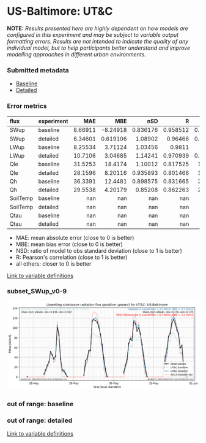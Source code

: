 # US-Baltimore: UT&C

**NOTE:** *Results presented here are highly dependent on how models are configured in this experiment and may be subject to variable output formatting errors. Results are not intended to indicate the quality of any individual model, but to help participants better understand and improve modelling approaches in different urban environments.*

### Submitted metadata

- [Baseline](UT&C_US-Baltimore_baseline_attrs.md)
- [Detailed](UT&C_US-Baltimore_detailed_attrs.md)

### Error metrics

| flux     | experiment   |       MAE |        MBE |        nSD |          R |        5th |      95th |      RMSE |      cRMSE |       AMBE |       1-nSD |         1-R |   nSkewness |   nKurtosis |     Overlap |
|:---------|:-------------|----------:|-----------:|-----------:|-----------:|-----------:|----------:|----------:|-----------:|-----------:|------------:|------------:|------------:|------------:|------------:|
| SWup     | baseline     |   8.66911 |  -8.24918  |   0.836176 |   0.958512 |   0.529526 |  19.5008  |  13.2758  |   0.310194 |   8.24918  |   0.163824  |   0.0414875 |   0.235555  |   0.676717  |   0.0836326 |
| SWup     | detailed     |   6.34601 |   0.619106 |   1.08902  |   0.96466  |   0.224659 |   9.11132 |   9.79037 |   0.291373 |   0.619106 |   0.0890242 |   0.0353404 |   0.104742  |   0.289314  |   0.0824129 |
| LWup     | baseline     |   8.25534 |   3.71124  |   1.03456  |   0.9811   |   6.1496   |  16.8407  |  11.6986  |   0.20075  |   3.71124  |   0.0345621 |   0.0188998 |   7.03013   |   0.531158  |   0.0705245 |
| LWup     | detailed     |  10.7106  |   3.04685  |   1.14241  |   0.970939 |   0.200041 |  30.8776  |  16.5535  |   0.294417 |   3.04685  |   0.142412  |   0.0290611 |  10.1281    |   0.795028  |   0.071859  |
| Qle      | baseline     |  31.5253  |  18.4174   |   1.10012  |   0.817525 |  18.5071   |  32.6231  |  49.9256  |   0.641494 |  18.4174   |   0.100122  |   0.182475  |   0.131554  |   0.449344  |   0.277029  |
| Qle      | detailed     |  28.1596  |   8.20116  |   0.935893 |   0.801466 |  15.6013   |   6.12902 |  45.0926  |   0.612963 |   8.20116  |   0.0641075 |   0.198534  |   0.0925411 |   0.332641  |   0.200252  |
| Qh       | baseline     |  36.3391  |  12.4481   |   0.898575 |   0.831665 |  24.7261   |  14.6051  |  51.1351  |   0.559295 |  12.4481   |   0.101426  |   0.168335  |   0.0910321 |   0.615363  |   0.206903  |
| Qh       | detailed     |  29.5538  |   4.20179  |   0.85208  |   0.862263 |  22.0328   |  28.3882  |  45.1168  |   0.506563 |   4.20179  |   0.147921  |   0.137737  |   0.0103006 |   0.0589422 |   0.17285   |
| SoilTemp | baseline     | nan       | nan        | nan        | nan        | nan        | nan       | nan       | nan        | nan        | nan         | nan         | nan         | nan         | nan         |
| SoilTemp | detailed     | nan       | nan        | nan        | nan        | nan        | nan       | nan       | nan        | nan        | nan         | nan         | nan         | nan         | nan         |
| Qtau     | baseline     | nan       | nan        | nan        | nan        | nan        | nan       | nan       | nan        | nan        | nan         | nan         | nan         | nan         | nan         |
| Qtau     | detailed     | nan       | nan        | nan        | nan        | nan        | nan       | nan       | nan        | nan        | nan         | nan         | nan         | nan         | nan         |

 - MAE: mean absolute error (close to 0 is better)
 - MBE: mean bias error (close to 0 is better)
 - NSD: ratio of model to obs standard deviation (close to 1 is better)
 - R: Pearson's correlation (close to 1 is better)
 - all others: closer to 0 is better

[Link to variable definitions](../modelattrs/variable_definitions.md)

### <a name="subset_swup_v0-9"></a>subset_SWup_v0-9
[![UT&C_US-Baltimore_subset_SWup_v0-9.png](UT&C_US-Baltimore_subset_SWup_v0-9.png)](UT&C_US-Baltimore_subset_SWup_v0-9.png)

### out of range: baseline


### out of range: detailed



[Link to variable definitions](../modelattrs/variable_definitions.md)

